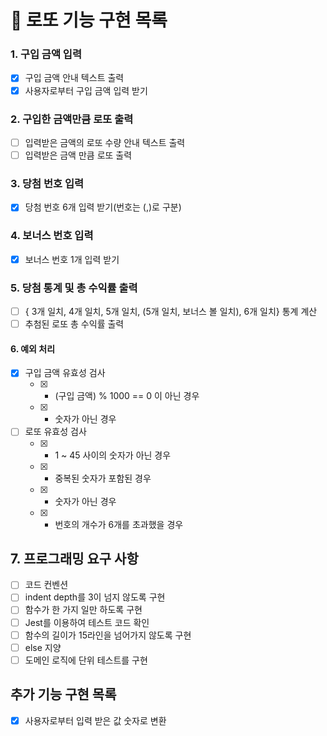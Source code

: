 🔎 로또 기능 구현 목록
======================

### 1. 구입 금액 입력
* [x] 구입 금액 안내 텍스트 출력
* [x] 사용자로부터 구입 금액 입력 받기

### 2. 구입한 금액만큼 로또 출력
* [ ] 입력받은 금액의 로또 수량 안내 텍스트 출력
* [ ] 입력받은 금액 만큼 로또 출력

### 3. 당첨 번호 입력
* [x] 당첨 번호 6개 입력 받기(번호는 (,)로 구분)

### 4. 보너스 번호 입력
* [x] 보너스 번호 1개 입력 받기

### 5. 당첨 통계 및 총 수익률 출력
* [ ] { 3개 일치, 4개 일치, 5개 일치, (5개 일치, 보너스 볼 일치), 6개 일치} 통계 계산
* [ ] 추첨된 로또 총 수익률 출력

#### 6. 예외 처리
* [x] 구입 금액 유효성 검사
    * [x] - (구입 금액) % 1000 == 0 이 아닌 경우
    * [x] - 숫자가 아닌 경우
* [ ] 로또 유효성 검사
    * [x] - 1 ~ 45 사이의 숫자가 아닌 경우
    * [x] - 중복된 숫자가 포함된 경우
    * [x] - 숫자가 아닌 경우
    * [x] - 번호의 개수가 6개를 초과했을 경우

## 7. 프로그래밍 요구 사항
* [ ] 코드 컨벤션
* [ ] indent depth를 3이 넘지 않도록 구현
* [ ] 함수가 한 가지 일만 하도록 구현
* [ ] Jest를 이용하여 테스트 코드 확인
* [ ] 함수의 길이가 15라인을 넘어가지 않도록 구현
* [ ] else 지양
* [ ] 도메인 로직에 단위 테스트를 구현

## 추가 기능 구현 목록
* [x] 사용자로부터 입력 받은 값 숫자로 변환